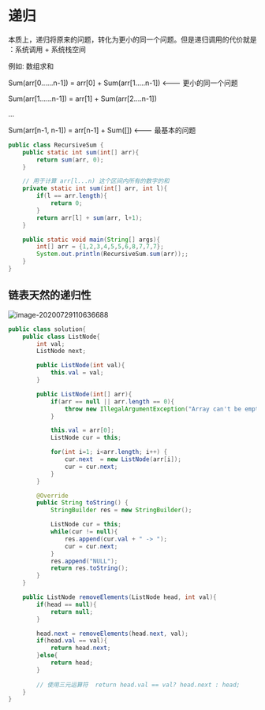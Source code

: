 # 递归

<p class="warn">本质上，递归将原来的问题，转化为更小的同一个问题。但是递归调用的代价就是 ：系统调用 + 系统栈空间</p>



例如: 数组求和

Sum(arr[0......n-1]) = arr[0] + Sum(arr[1.....n-1])   <--- 更小的同一个问题

Sum(arr[1......n-1]) = arr[1] + Sum(arr[2....n-1])

...

Sum(arr[n-1, n-1]) = arr[n-1] + Sum([])   <---  最基本的问题



```java
public class RecursiveSum {
    public static int sum(int[] arr){
        return sum(arr, 0);
    }

    // 用于计算 arr[l...n) 这个区间内所有的数字的和
    private static int sum(int[] arr, int l){
        if(l == arr.length){
            return 0;
        }
        return arr[l] + sum(arr, l+1);
    }

    public static void main(String[] args){
        int[] arr = {1,2,3,4,5,5,6,8,7,7,7};
        System.out.println(RecursiveSum.sum(arr));;
    }
}
```



## 链表天然的递归性

![image-20200729110636688](https://tva1.sinaimg.cn/large/007S8ZIlgy1gh88sipwq8j31370jtn0a.jpg)



```java
public class solution{
    public class ListNode{
        int val;
        ListNode next;

        public ListNode(int val){
            this.val = val;
        }

        public ListNode(int[] arr){
            if(arr == null || arr.length == 0){
                throw new IllegalArgumentException("Array can't be empty");
            }

            this.val = arr[0];
            ListNode cur = this;

            for(int i=1; i<arr.length; i++) {
                cur.next  = new ListNode(arr[i]);
                cur = cur.next;
            }
        }

        @Override
        public String toString() {
            StringBuilder res = new StringBuilder();

            ListNode cur = this;
            while(cur != null){
                res.append(cur.val + " -> ");
                cur = cur.next;
            }
            res.append("NULL");
            return res.toString();
        }
    }

    public ListNode removeElements(ListNode head, int val){
        if(head == null){
            return null;
        }

        head.next = removeElements(head.next, val);
        if(head.val == val){
            return head.next;
        }else{
            return head;
        }
        
        // 使用三元运算符  return head.val == val? head.next : head;
    }
}
```

